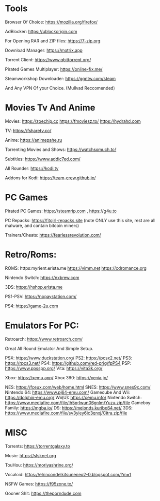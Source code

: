 # **Tools**
Browser Of Choice: https://mozilla.org/firefox/

AdBlocker: https://ublockorigin.com

For Opening RAR and ZIP files: 
https://7-zip.org

Download Manager: https://motrix.app

Torrent Client: https://www.qbittorrent.org/

Pirated Games Multiplayer: https://online-fix.me/

Steamworkshop Downloader: https://ggntw.com/steam

And Any VPN Of your Choice. (Mullvad Reccomended)

# **Movies Tv And Anime**

Movies: https://zoechip.cc https://fmoviesz.to/ https://hydrahd.com

TV: https://fsharetv.co/

Anime: https://animepahe.ru

Torrenting Movies and Shows: https://watchsomuch.to/

Subtitles: https://www.addic7ed.com/

All Rounder: https://kodi.tv

Addons for Kodi: https://team-crew.github.io/

# **PC Games**

Pirated PC Games: https://steamrip.com , https://g4u.to

PC Repacks: https://fitgirl-repacks.site (note ONLY use this site, rest are all malware, and contain bitcoin miners)

Trainers/Cheats: https://fearlessrevolution.com/

# **Retro/Roms:**

ROMS: https:myrient.erista.me https://vimm.net https://cdromance.org

Nintendo Switch: https://nxbrew.com

3DS: https://hshop.erista.me

PS1-PSV: https://nopaystation.com/

PS4: https://game-2u.com

# **Emulators For PC:**

Retroarch: https://www.retroarch.com/

Great All Round Emulator And Simple Setup.

PSX: https://www.duckstation.org/
PS2: https://pcsx2.net/
PS3: https://rpcs3.net/
PS4: https://github.com/red-prig/fpPS4
PSP: https://www.ppsspp.org/
Vita: https://vita3k.org/

Xbox: https://xemu.app/
Xbox 360: https://xenia.jp/

NES: https://fceux.com/web/home.html
SNES: https://www.snes9x.com/
Nintendo 64: https://www.pj64-emu.com/
Gamecube And Wii: https://dolphin-emu.org/
Wii(U): https://cemu.info/
Nintendo Switch: https://www.mediafire.com/file/lh5qrlwun06gnlm/Yuzu.zip/file
Gameboy Family: https://mgba.io/
DS: https://melonds.kuribo64.net/
3DS: https://www.mediafire.com/file/sv3yley6ic3qnxj/Citra.zip/file

# **MISC**

Torrents: https://torrentgalaxy.to

Music: https://slsknet.org

TouHou: https://moriyashrine.org/

Vocaloid: https://elrincondelkitsuneneo2-0.blogspot.com/?m=1

NSFW Games: https://f95zone.to/

Gooner Shit: https://theporndude.com